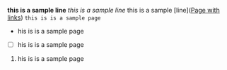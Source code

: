**this is a sample line**
_this is a sample line_
this is a sample [line]([Page with links](/Page-with-links))
`this is is a sample page`
- his is is a sample page
- [ ] his is is a sample page
1. his is is a sample page
